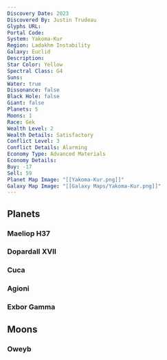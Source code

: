 ```yaml
---
Discovery Date: 2023
Discovered By: Justin Trudeau
Glyphs URL:
Portal Code:
System: Yakoma-Kur
Region: Ladakhm Instability
Galaxy: Euclid
Description:
Star Color: Yellow
Spectral Class: G4
Suns:
Water: true
Dissonance: false
Black Hole: false
Giant: false
Planets: 5
Moons: 1
Race: Gek
Wealth Level: 2
Wealth Details: Satisfactory
Conflict Level: 3
Conflict Details: Alarming
Economy Type: Advanced Materials
Economy Details:
Buy: -17
Sell: 59
Planet Map Image: "[[Yakoma-Kur.png]]"
Galaxy Map Image: "[[Galaxy Maps/Yakoma-Kur.png]]"
---
```


## Planets

### Maeliop H37
### Dopardall XVII
### Cuca
### Agioni
### Exbor Gamma

## Moons

### Oweyb